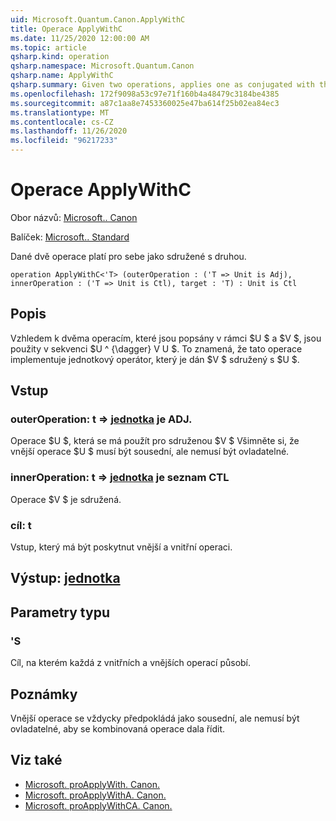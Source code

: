 ```yaml
---
uid: Microsoft.Quantum.Canon.ApplyWithC
title: Operace ApplyWithC
ms.date: 11/25/2020 12:00:00 AM
ms.topic: article
qsharp.kind: operation
qsharp.namespace: Microsoft.Quantum.Canon
qsharp.name: ApplyWithC
qsharp.summary: Given two operations, applies one as conjugated with the other.
ms.openlocfilehash: 172f9098a53c97e71f160b4a48479c3184be4385
ms.sourcegitcommit: a87c1aa8e7453360025e47ba614f25b02ea84ec3
ms.translationtype: MT
ms.contentlocale: cs-CZ
ms.lasthandoff: 11/26/2020
ms.locfileid: "96217233"
---
```

# <a name="applywithc-operation"></a>Operace ApplyWithC

Obor názvů: [Microsoft.. Canon](xref:Microsoft.Quantum.Canon)

Balíček: [Microsoft.. Standard](https://nuget.org/packages/Microsoft.Quantum.Standard)


Dané dvě operace platí pro sebe jako sdružené s druhou.

```qsharp
operation ApplyWithC<'T> (outerOperation : ('T => Unit is Adj), innerOperation : ('T => Unit is Ctl), target : 'T) : Unit is Ctl
```


## <a name="description"></a>Popis

Vzhledem k dvěma operacím, které jsou popsány v rámci $U $ a $V $, jsou použity v sekvenci $U ^ {\dagger} V U $. To znamená, že tato operace implementuje jednotkový operátor, který je dán $V $ sdružený s $U $.

## <a name="input"></a>Vstup

### <a name="outeroperation--t--unit--is-adj"></a>outerOperation: t => [jednotka](xref:microsoft.quantum.lang-ref.unit)  je ADJ.

Operace $U $, která se má použít pro sdruženou $V $ Všimněte si, že vnější operace $U $ musí být sousední, ale nemusí být ovladatelné.


### <a name="inneroperation--t--unit--is-ctl"></a>innerOperation: t => [jednotka](xref:microsoft.quantum.lang-ref.unit)  je seznam CTL

Operace $V $ je sdružená.


### <a name="target--t"></a>cíl: t

Vstup, který má být poskytnut vnější a vnitřní operaci.



## <a name="output--unit"></a>Výstup: [jednotka](xref:microsoft.quantum.lang-ref.unit)



## <a name="type-parameters"></a>Parametry typu

### <a name="t"></a>'S

Cíl, na kterém každá z vnitřních a vnějších operací působí.

## <a name="remarks"></a>Poznámky

Vnější operace se vždycky předpokládá jako sousední, ale nemusí být ovladatelné, aby se kombinovaná operace dala řídit.

## <a name="see-also"></a>Viz také

- [Microsoft. proApplyWith. Canon.](xref:Microsoft.Quantum.Canon.ApplyWith)
- [Microsoft. proApplyWithA. Canon.](xref:Microsoft.Quantum.Canon.ApplyWithA)
- [Microsoft. proApplyWithCA. Canon.](xref:Microsoft.Quantum.Canon.ApplyWithCA)